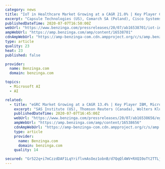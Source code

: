 ```yaml
---
category: news
title: "IoT in Healthcare Market Growing at a CAGR 21.0% | Key Player Cisco, IBM, GE Healthcare, Microsoft, SAP"
excerpt: "Capsule Technologies (US), Comarch SA (Poland), Cisco Systems (US), GE Healthcare (US), HQSoftware (Estonia), Huawei"
publishedDateTime: 2020-07-07T16:50:00Z
webUrl: "https://www.benzinga.com/pressreleases/20/07/ab16538701/iot-in-healthcare-market-growing-at-a-cagr-21-0-key-player-cisco-ibm-ge-healthcare-microsoft-sap"
ampWebUrl: "https://amp.benzinga.com/amp/content/16538701"
cdnAmpWebUrl: "https://amp-benzinga-com.cdn.ampproject.org/c/s/amp.benzinga.com/amp/content/16538701"
type: article
quality: 23
heat: 23
published: false

provider:
  name: Benzinga.com
  domain: benzinga.com

topics:
  - Microsoft AI
  - AI

related:
  - title: "eGRC Market Growing at a CAGR 13.4% | Key Player IBM, Microsoft, Oracle, SAP, SAS Institute"
    excerpt: "SAS Institute (US), Thomson Reuters (Canada), Wolters Kluwer (Netherlands), Dell EMC (US), FIS (US), MetricStream"
    publishedDateTime: 2020-07-07T16:45:00Z
    webUrl: "https://www.benzinga.com/pressreleases/20/07/ab16538656/egrc-market-growing-at-a-cagr-13-4-key-player-ibm-microsoft-oracle-sap-sas-institute"
    ampWebUrl: "https://amp.benzinga.com/amp/content/16538656"
    cdnAmpWebUrl: "https://amp-benzinga-com.cdn.ampproject.org/c/s/amp.benzinga.com/amp/content/16538656"
    type: article
    provider:
      name: Benzinga.com
      domain: benzinga.com
    quality: 14

secured: "Gr522q+i7mCzzdDAF1LqYriflvmAsOez1obnB/d7QqQl4WV+RXQI0oTt2TTLjJA3WtbxpvLYhtLSHmJ34ptl1LBdxrJXlOVfJ88pgNICOLFol8aHtF5JPIVqGvsFvLH6kTLtX2PXTKzUbhPIm/W4MrQ9f0TdKg2Vb0NzBAVCWGk7rvoSoe4at0qOkrOcF9y0lumIUXUkmEjrCAWw9+SgZ+/BTgCpMbYEKYeytwPGCeOq1zW5vOKDqc+GVAJ0NJHzpCxZj1+FoX0iDqHO34yTlSaucl2IWrUSWQ0qD0ueDjkaZEvLMmurxmRXofz7WI5N6KJrWokCdqfh24xBXUmJnA==;paWF+sa16LTGDql72/WZ2Q=="
---
```


